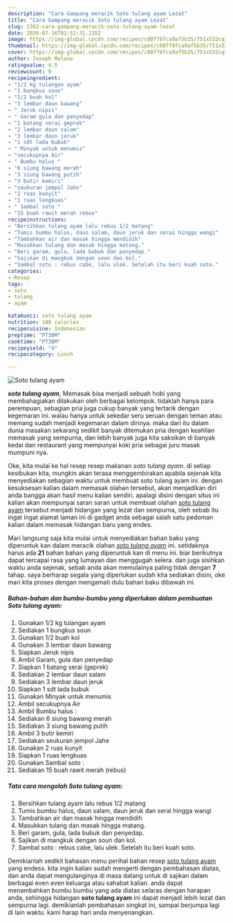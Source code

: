 ```yaml
---
description: "Cara Gampang meracik Soto tulang ayam Lezat"
title: "Cara Gampang meracik Soto tulang ayam Lezat"
slug: 1362-cara-gampang-meracik-soto-tulang-ayam-lezat
date: 2020-07-16T01:51:31.135Z
image: https://img-global.cpcdn.com/recipes/c08ff8fca9af5b35/751x532cq70/soto-tulang-ayam-foto-resep-utama.jpg
thumbnail: https://img-global.cpcdn.com/recipes/c08ff8fca9af5b35/751x532cq70/soto-tulang-ayam-foto-resep-utama.jpg
cover: https://img-global.cpcdn.com/recipes/c08ff8fca9af5b35/751x532cq70/soto-tulang-ayam-foto-resep-utama.jpg
author: Joseph Malone
ratingvalue: 4.5
reviewcount: 9
recipeingredient:
- "1/2 kg tulangan ayam"
- "1 bungkus soun"
- "1/2 buah kol"
- "3 lembar daun bawang"
- " Jeruk nipis"
- " Garam gula dan penyedap"
- "1 batang serai geprek"
- "2 lembar daun salam"
- "3 lembar daun jeruk"
- "1 sdt lada bubuk"
- " Minyak untuk menumis"
- "secukupnya Air"
- " Bumbu halus "
- "6 siung bawang merah"
- "3 siung bawang putih"
- "3 butir kemiri"
- "seukuran jempol Jahe"
- "2 ruas kunyit"
- "1 ruas lengkuas"
- " Sambal soto "
- "15 buah rawit merah rebus"
recipeinstructions:
- "Bersihkan tulang ayam lalu rebus 1/2 matang"
- "Tumis bumbu halus, daun salam, daun jeruk dan serai hingga wangi"
- "Tambahkan air dan masak hingga mendidih"
- "Masukkan tulang dan masak hingga matang."
- "Beri garam, gula, lada bubuk dan penyedap."
- "Sajikan di mangkuk dengan soun dan kol."
- "Sambal soto : rebus cabe, lalu ulek. Setelah itu beri kuah soto."
categories:
- Resep
tags:
- soto
- tulang
- ayam

katakunci: soto tulang ayam 
nutrition: 188 calories
recipecuisine: Indonesian
preptime: "PT30M"
cooktime: "PT30M"
recipeyield: "4"
recipecategory: Lunch

---
```



![Soto tulang ayam](https://img-global.cpcdn.com/recipes/c08ff8fca9af5b35/751x532cq70/soto-tulang-ayam-foto-resep-utama.jpg)

<b><i>soto tulang ayam</i></b>, Memasak bisa menjadi sebuah hobi yang membahagiakan dilakukan oleh berbagai kelompok. tidaklah hanya para perempuan, sebagian pria juga cukup banyak yang tertarik dengan kegemaran ini. walau hanya untuk sekedar seru seruan dengan teman atau memang sudah menjadi kegemaran dalam dirinya. maka dari itu dalam dunia masakan sekarang sedikit banyak ditemukan pria dengan keahlian memasak yang sempurna, dan lebih banyak juga kita saksikan di banyak kedai dan restaurant yang mempunyai koki pria sebagai juru masak mumpuni nya.

Oke, kita mulai ke hal resep resep makanan <i>soto tulang ayam</i>. di setiap kesibukan kita, mungkin akan terasa menggembirakan apabila sejenak kita menyediakan sebagian waktu untuk membuat soto tulang ayam ini. dengan kesuksesan kalian dalam memasak olahan tersebut, akan menjadikan diri anda bangga akan hasil menu kalian sendiri. apalagi disini dengan situs ini kalian akan mempunyai saran saran untuk membuat olahan <u>soto tulang ayam</u> tersebut menjadi hidangan yang lezat dan sempurna, oleh sebab itu ingat ingat alamat laman ini di gadget anda sebagai salah satu pedoman kalian dalam memasak hidangan baru yang endes.




Mari langsung saja kita mulai untuk menyediakan bahan baku yang diperuntuk kan dalam meracik olahan <u><i>soto tulang ayam</i></u> ini. setidaknya harus ada <b>21</b> bahan bahan yang diperuntuk kan di menu ini. biar berikutnya dapat tercapai rasa yang lumayan dan menggugah selera. dan juga sisihkan waktu anda sejenak, sebab anda akan memulainya paling tidak dengan <b>7</b> tahap. saya berharap segala yang diperlukan sudah kita sediakan disini, oke mari kita proses dengan mengamati dulu bahan baku dibawah ini.

<!--inarticleads1-->

##### Bahan-bahan dan bumbu-bumbu yang diperlukan dalam pembuatan Soto tulang ayam:

1. Gunakan 1/2 kg tulangan ayam
1. Sediakan 1 bungkus soun
1. Gunakan 1/2 buah kol
1. Gunakan 3 lembar daun bawang
1. Siapkan  Jeruk nipis
1. Ambil  Garam, gula dan penyedap
1. Siapkan 1 batang serai (geprek)
1. Sediakan 2 lembar daun salam
1. Sediakan 3 lembar daun jeruk
1. Siapkan 1 sdt lada bubuk
1. Gunakan  Minyak untuk menumis
1. Ambil secukupnya Air
1. Ambil  Bumbu halus :
1. Sediakan 6 siung bawang merah
1. Sediakan 3 siung bawang putih
1. Ambil 3 butir kemiri
1. Sediakan seukuran jempol Jahe
1. Gunakan 2 ruas kunyit
1. Siapkan 1 ruas lengkuas
1. Gunakan  Sambal soto :
1. Sediakan 15 buah rawit merah (rebus)




<!--inarticleads2-->

##### Tata cara mengolah Soto tulang ayam:

1. Bersihkan tulang ayam lalu rebus 1/2 matang
1. Tumis bumbu halus, daun salam, daun jeruk dan serai hingga wangi
1. Tambahkan air dan masak hingga mendidih
1. Masukkan tulang dan masak hingga matang.
1. Beri garam, gula, lada bubuk dan penyedap.
1. Sajikan di mangkuk dengan soun dan kol.
1. Sambal soto : rebus cabe, lalu ulek. Setelah itu beri kuah soto.




Demikianlah sedikit bahasan menu perihal bahan resep <u>soto tulang ayam</u> yang endess. kita ingin kalian sudah mengerti dengan pembahasan diatas, dan anda dapat mengulanginya di masa datang untuk di sajikan dalam berbagai even even keluarga atau sahabat kalian. anda dapat menambahkan bumbu bumbu yang ada diatas selaras dengan harapan anda, sehingga hidangan <b>soto tulang ayam</b> ini dapat menjadi lebih lezat dan sempurna lagi. demikianlah pembahasan singkat ini, sampai berjumpa lagi di lain waktu. kami harap hari anda menyenangkan.
